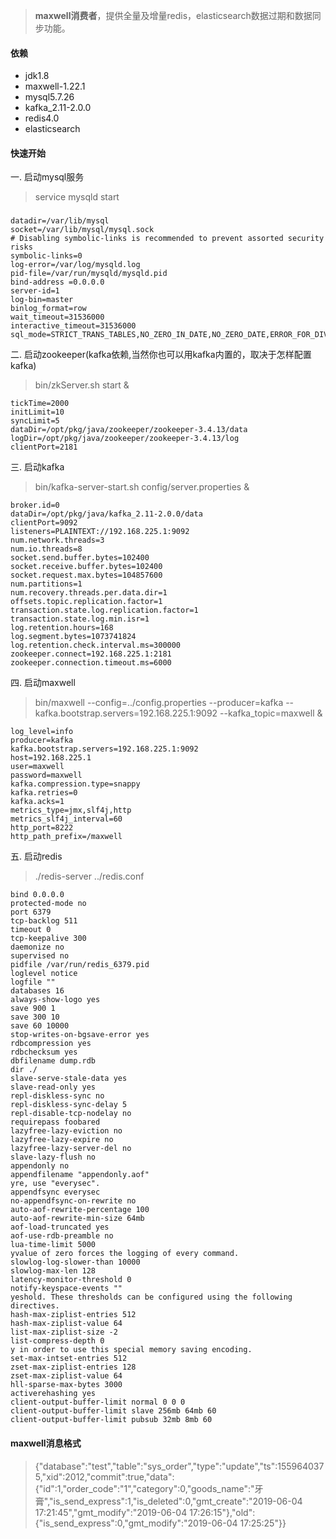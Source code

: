 > **maxwell消费者**，提供全量及增量redis，elasticsearch数据过期和数据同步功能。
#### 依赖
* jdk1.8
* maxwell-1.22.1
* mysql5.7.26
* kafka_2.11-2.0.0
* redis4.0
* elasticsearch
#### 快速开始
一. 启动mysql服务
> service mysqld start
### 
``` mysql配置参考
datadir=/var/lib/mysql
socket=/var/lib/mysql/mysql.sock
# Disabling symbolic-links is recommended to prevent assorted security risks
symbolic-links=0
log-error=/var/log/mysqld.log
pid-file=/var/run/mysqld/mysqld.pid
bind-address =0.0.0.0
server-id=1
log-bin=master
binlog_format=row
wait_timeout=31536000
interactive_timeout=31536000
sql_mode=STRICT_TRANS_TABLES,NO_ZERO_IN_DATE,NO_ZERO_DATE,ERROR_FOR_DIVISION_BY_ZERO,NO_AUTO_CREATE_USER,NO_ENGINE_SUBSTITUTION
```
二. 启动zookeeper(kafka依赖,当然你也可以用kafka内置的，取决于怎样配置kafka)

> bin/zkServer.sh start &
``` zoo.cfg配置
tickTime=2000
initLimit=10
syncLimit=5
dataDir=/opt/pkg/java/zookeeper/zookeeper-3.4.13/data
logDir=/opt/pkg/java/zookeeper/zookeeper-3.4.13/log
clientPort=2181
```

三. 启动kafka

> bin/kafka-server-start.sh config/server.properties &
``` server.properties 配置
broker.id=0
dataDir=/opt/pkg/java/kafka_2.11-2.0.0/data
clientPort=9092
listeners=PLAINTEXT://192.168.225.1:9092
num.network.threads=3
num.io.threads=8
socket.send.buffer.bytes=102400
socket.receive.buffer.bytes=102400
socket.request.max.bytes=104857600
num.partitions=1
num.recovery.threads.per.data.dir=1
offsets.topic.replication.factor=1
transaction.state.log.replication.factor=1
transaction.state.log.min.isr=1
log.retention.hours=168
log.segment.bytes=1073741824
log.retention.check.interval.ms=300000
zookeeper.connect=192.168.225.1:2181
zookeeper.connection.timeout.ms=6000
```

四. 启动maxwell

> bin/maxwell --config=../config.properties --producer=kafka --kafka.bootstrap.servers=192.168.225.1:9092 --kafka_topic=maxwell &
``` config.properties 配置
log_level=info
producer=kafka
kafka.bootstrap.servers=192.168.225.1:9092
host=192.168.225.1
user=maxwell
password=maxwell
kafka.compression.type=snappy
kafka.retries=0
kafka.acks=1
metrics_type=jmx,slf4j,http
metrics_slf4j_interval=60
http_port=8222
http_path_prefix=/maxwell
```
五. 启动redis
> ./redis-server ../redis.conf
``` redis.conf配置
bind 0.0.0.0
protected-mode no
port 6379
tcp-backlog 511
timeout 0
tcp-keepalive 300
daemonize no
supervised no
pidfile /var/run/redis_6379.pid
loglevel notice
logfile ""
databases 16
always-show-logo yes
save 900 1
save 300 10
save 60 10000
stop-writes-on-bgsave-error yes
rdbcompression yes
rdbchecksum yes
dbfilename dump.rdb
dir ./
slave-serve-stale-data yes
slave-read-only yes
repl-diskless-sync no
repl-diskless-sync-delay 5
repl-disable-tcp-nodelay no
requirepass foobared
lazyfree-lazy-eviction no
lazyfree-lazy-expire no
lazyfree-lazy-server-del no
slave-lazy-flush no
appendonly no
appendfilename "appendonly.aof"
yre, use "everysec".
appendfsync everysec
no-appendfsync-on-rewrite no
auto-aof-rewrite-percentage 100
auto-aof-rewrite-min-size 64mb
aof-load-truncated yes
aof-use-rdb-preamble no
lua-time-limit 5000
yvalue of zero forces the logging of every command.
slowlog-log-slower-than 10000
slowlog-max-len 128
latency-monitor-threshold 0
notify-keyspace-events ""
yeshold. These thresholds can be configured using the following directives.
hash-max-ziplist-entries 512
hash-max-ziplist-value 64
list-max-ziplist-size -2
list-compress-depth 0
y in order to use this special memory saving encoding.
set-max-intset-entries 512
zset-max-ziplist-entries 128
zset-max-ziplist-value 64
hll-sparse-max-bytes 3000
activerehashing yes
client-output-buffer-limit normal 0 0 0
client-output-buffer-limit slave 256mb 64mb 60
client-output-buffer-limit pubsub 32mb 8mb 60
```

#### maxwell消息格式
>{"database":"test","table":"sys_order","type":"update","ts":1559640375,"xid":2012,"commit":true,"data":{"id":1,"order_code":"1","category":0,"goods_name":"牙膏","is_send_express":1,"is_deleted":0,"gmt_create":"2019-06-04 17:21:45","gmt_modify":"2019-06-04 17:26:15"},"old":{"is_send_express":0,"gmt_modify":"2019-06-04 17:25:25"}}


